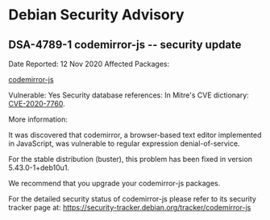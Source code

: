 
Debian Security Advisory
========================


DSA-4789-1 codemirror-js -- security update
-------------------------------------------



Date Reported:
12 Nov 2020
Affected Packages:

[codemirror-js](https://packages.debian.org/src:codemirror-js)

Vulnerable:
Yes
Security database references:
In Mitre's CVE dictionary: [CVE-2020-7760](https://security-tracker.debian.org/tracker/CVE-2020-7760).  

More information:

It was discovered that codemirror, a browser-based text editor
implemented in JavaScript, was vulnerable to regular expression
denial-of-service.


For the stable distribution (buster), this problem has been fixed in
version 5.43.0-1+deb10u1.


We recommend that you upgrade your codemirror-js packages.


For the detailed security status of codemirror-js please refer to
its security tracker page at:
<https://security-tracker.debian.org/tracker/codemirror-js>





